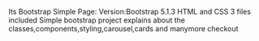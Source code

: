 Its Bootstrap Simple Page:
Version:Bootstrap 5.1.3
HTML and CSS 3 files included
Simple bootstrap project explains about the classes,components,styling,carousel,cards and manymore checkout
